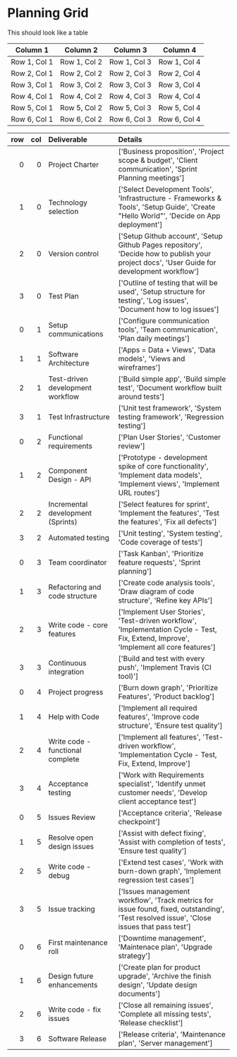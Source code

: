 # Planning Grid

This should look like a table


| Column 1 | Column 2 | Column 3 | Column 4 |
|----------|----------|----------|----------|
| Row 1, Col 1 | Row 1, Col 2 | Row 1, Col 3 | Row 1, Col 4 |
| Row 2, Col 1 | Row 2, Col 2 | Row 2, Col 3 | Row 2, Col 4 |
| Row 3, Col 1 | Row 3, Col 2 | Row 3, Col 3 | Row 3, Col 4 |
| Row 4, Col 1 | Row 4, Col 2 | Row 4, Col 3 | Row 4, Col 4 |
| Row 5, Col 1 | Row 5, Col 2 | Row 5, Col 3 | Row 5, Col 4 |
| Row 6, Col 1 | Row 6, Col 2 | Row 6, Col 3 | Row 6, Col 4 |


|   row |   col | Deliverable                       | Details                                                                                                                                     |
|------:|------:|:----------------------------------|:--------------------------------------------------------------------------------------------------------------------------------------------|
|     0 |     0 | Project Charter                   | ['Business proposition', 'Project scope & budget', 'Client communication', 'Sprint Planning meetings']                                      |
|     1 |     0 | Technology selection              | ['Select Development Tools', 'Infrastructure - Frameworks & Tools', 'Setup Guide', 'Create "Hello World"', 'Decide on App deployment']      |
|     2 |     0 | Version control                   | ['Setup Github account', 'Setup Github Pages repository', 'Decide how to publish your project docs', 'User Guide for development workflow'] |
|     3 |     0 | Test Plan                         | ['Outline of testing that will be used', 'Setup structure for testing', 'Log issues', 'Document how to log issues']                         |
|     0 |     1 | Setup communications              | ['Configure communication tools', 'Team communication', 'Plan daily meetings']                                                              |
|     1 |     1 | Software Architecture             | ['Apps = Data + Views', 'Data models', 'Views and wireframes']                                                                              |
|     2 |     1 | Test-driven development workflow  | ['Build simple app', 'Build simple test', 'Document workflow built around tests']                                                           |
|     3 |     1 | Test Infrastructure               | ['Unit test framework', 'System testing framework', 'Regression testing']                                                                   |
|     0 |     2 | Functional requirements           | ['Plan User Stories', 'Customer review']                                                                                                    |
|     1 |     2 | Component Design - API            | ['Prototype - development spike of core functionality', 'Implement data models', 'Implement views', 'Implement URL routes']                 |
|     2 |     2 | Incremental development (Sprints) | ['Select features for sprint', 'Implement the features', 'Test the features', 'Fix all defects']                                            |
|     3 |     2 | Automated testing                 | ['Unit testing', 'System testing', 'Code coverage of tests']                                                                                |
|     0 |     3 | Team coordinator                  | ['Task Kanban', 'Prioritize feature requests', 'Sprint planning']                                                                           |
|     1 |     3 | Refactoring and code structure    | ['Create code analysis tools', 'Draw diagram of code structure', 'Refine key APIs']                                                         |
|     2 |     3 | Write code - core features        | ['Implement User Stories', 'Test-driven workflow', 'Implementation Cycle - Test, Fix, Extend, Improve', 'Implement all core features']      |
|     3 |     3 | Continuous integration            | ['Build and test with every push', 'Implement Travis (CI tool)']                                                                            |
|     0 |     4 | Project progress                  | ['Burn down graph', 'Prioritize Features', 'Product backlog']                                                                               |
|     1 |     4 | Help with Code                    | ['Implement all required features', 'Improve code structure', 'Ensure test quality']                                                        |
|     2 |     4 | Write code - functional complete  | ['Implement all features', 'Test-driven workflow', 'Implementation Cycle - Test, Fix, Extend, Improve']                                     |
|     3 |     4 | Acceptance testing                | ['Work with Requirements specialist', 'Identify unmet customer needs', 'Develop client acceptance test']                                    |
|     0 |     5 | Issues Review                     | ['Acceptance criteria', 'Release checkpoint']                                                                                               |
|     1 |     5 | Resolve open design issues        | ['Assist with defect fixing', 'Assist with completion of tests', 'Ensure test quality']                                                     |
|     2 |     5 | Write code - debug                | ['Extend test cases', 'Work with burn-down graph', 'Implement regression test cases']                                                       |
|     3 |     5 | Issue tracking                    | ['Issues management workflow', 'Track metrics for issue found, fixed, outstanding', 'Test resolved issue', 'Close issues that pass test']   |
|     0 |     6 | First maintenance roll            | ['Downtime management', 'Maintenace plan', 'Upgrade strategy']                                                                              |
|     1 |     6 | Design future enhancements        | ['Create plan for product upgrade', 'Archive the finish design', 'Update design documents']                                                 |
|     2 |     6 | Write code - fix issues           | ['Close all remaining issues', 'Complete all missing tests', 'Release checklist']                                                           |
|     3 |     6 | Software Release                  | ['Release criteria', 'Maintenance plan', 'Server management']                                                                               |